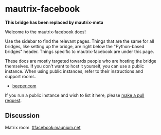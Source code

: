 # mautrix-facebook
**This bridge has been replaced by mautrix-meta**

Welcome to the mautrix-facebook docs!

Use the sidebar to find the relevant pages. Things that are the same for all
bridges, like setting up the bridge, are right below the "Python-based bridges"
header. Things specific to mautrix-facebook are under this page.

These docs are mostly targeted towards people who are hosting the bridge
themselves. If you don't want to host it yourself, you can use a public
instance. When using public instances, refer to their instructions and support
rooms.

* [beeper.com](https://www.beeper.com/)

If you run a public instance and wish to list it here, please [make a pull request](https://github.com/mautrix/docs/blob/master/bridges/python/facebook/index.md).

## Discussion
Matrix room: [#facebook:maunium.net](https://matrix.to/#/#facebook:maunium.net)
